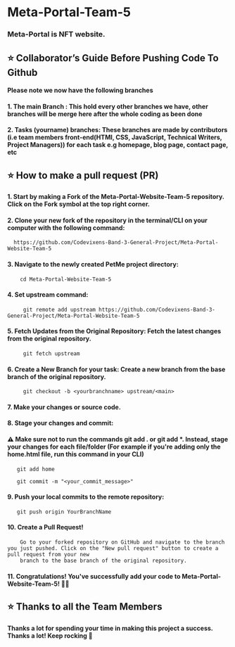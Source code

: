 # Meta-Portal-Team-5

### Meta-Portal is NFT website.

## ⭐  Collaborator’s Guide Before Pushing Code To Github

#### Please note we now have the following branches

#### 1. The main Branch : This hold every other branches we have, other branches will be merge here after the whole coding as been done

#### 2. Tasks (yourname) branches: These branches are made by contributors (i.e team members front-end(HTMl, CSS, JavaScript, Technical Writers, Project Managers)) for each task e.g homepage, blog page, contact page, etc

## ⭐  How to make a pull request (PR)
#### 1. Start by making a Fork of the Meta-Portal-Website-Team-5 repository. Click on the Fork symbol at the top right corner.

#### 2. Clone your new fork of the repository in the terminal/CLI on your computer with the following command:

      https://github.com/Codevixens-Band-3-General-Project/Meta-Portal-Website-Team-5

#### 3. Navigate to the newly created PetMe project directory:
        cd Meta-Portal-Website-Team-5

 #### 4. Set upstream command:

         git remote add upstream https://github.com/Codevixens-Band-3-General-Project/Meta-Portal-Website-Team-5
         
#### 5. Fetch Updates from the Original Repository: Fetch the latest changes from the original repository.
         git fetch upstream

####  6. Create a New Branch for your task: Create a new branch from the base branch of the original repository.
         git checkout -b <yourbranchname> upstream/<main>

 #### 7. Make your changes or source code.

 #### 8.  Stage your changes and commit:

 #### ⚠️ Make sure not to run the commands git add . or git add *. Instead, stage your changes for each file/folder (For example if you're adding only the home.html file, run this command in your CLI)

       git add home

       git commit -m "<your_commit_message>"

 #### 9. Push your local commits to the remote repository:

       git push origin YourBranchName

 #### 10. Create a Pull Request!
        Go to your forked repository on GitHub and navigate to the branch you just pushed. Click on the "New pull request" button to create a pull request from your new 
        branch to the base branch of the original repository.

 #### 11. Congratulations! You've successfully add your code to Meta-Portal-Website-Team-5! 🙌🏼


 ## ⭐  Thanks to all the Team Members

 #### Thanks a lot for spending your time in making this project a success. Thanks a lot! Keep rocking 🍻

 

